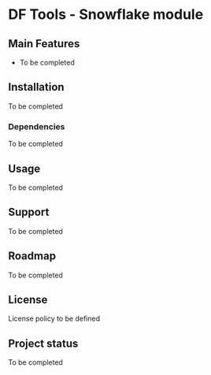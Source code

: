 
# DF Tools - Snowflake module

## Main Features
  - To be completed

## Installation
To be completed

### Dependencies
To be completed

## Usage
To be completed

## Support
To be completed

## Roadmap
To be completed

## License
License policy to be defined

## Project status
To be completed

